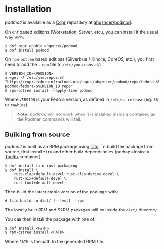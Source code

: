 # Installation

*podmod* is available as a [Copr](https://docs.fedoraproject.org/en-US/infra/sysadmin_guide/copr/) repository
at [ahgencer/podmod](https://copr.fedorainfracloud.org/coprs/ahgencer/podmod/).

On `dnf` based editions (Workstation, Server, etc.), you can install it the usual way with:

    $ dnf copr enable ahgencer/podmod
    $ dnf install podmod

On `rpm-ostree` based editions (Silverblue / Kinoite, CoreOS, etc.), you first need to add the `.repo` file
to `/etc/yum.repos.d/`:

    $ VERSION_ID=<VERSION>
    $ wget -P /etc/yum.repos.d/ "https://copr.fedorainfracloud.org/coprs/ahgencer/podmod/repo/fedora-$VERSION_ID/ahgencer-podmod-fedora-$VERSION_ID.repo"
    $ rpm-ostree install --apply-live podmod

Where `VERSION` is your Fedora version, as defined in `/etc/os-release` (eg. `36` or `rawhide`).

> **Note:** *podmod* will not work when it is installed inside a container, as the Podman commands will fail.

## Building from source

*podmod* is built as an RPM package using [Tito](https://github.com/rpm-software-management/tito). To build the package
from source, first install `tito` and other build dependencies (perhaps inside
a [Toolbx](https://docs.fedoraproject.org/en-US/fedora-silverblue/toolbox/) container):

    $ dnf install tito rust-packaging
    $ dnf install \
        rust-clap+default-devel rust-clap+derive-devel \
        rust-nix+default-devel \
        rust-toml+default-devel

Then build the latest stable version of the package with:

    # tito build -o dist/ [--test] --rpm

The locally built RPM and SRPM packages will be inside the `dist/` directory.

You can then install the package with one of:

    $ dnf install <PATH>
    $ rpm-ostree install <PATH>

Where `PATH` is the path to the generated RPM file.
